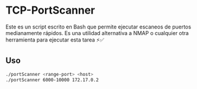 # TCP-PortScanner
Este es un script escrito en Bash que permite ejecutar escaneos de puertos medianamente rápidos. Es una utilidad alternativa a NMAP o cualquier otra herramienta para ejecutar esta tarea ⚡✅

## Uso
```bash
./portScanner <range-port> <host>
./portScanner 6000-10000 172.17.0.2
```
